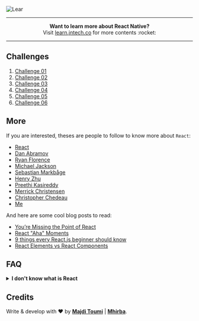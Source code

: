 ![Lear](https://dl.dropboxusercontent.com/u/28401099/mangoh.rocks/hands-on-session-title.png)

***

<p align="center">
<b>Want to learn more about React Native?</b><br />
Visit <a href="http://jntech.co">learn.jntech.co</a> for more contents :rocket:
</p>

***

## Challenges

1. [Challenge 01](https://github.com/majdi/learn-react-native/tree/master/challenge-01)
2. [Challenge 02](https://github.com/majdi/learn-react-native/tree/master/challenge-02)
3. [Challenge 03](https://github.com/majdi/learn-react-native/tree/master/challenge-03)
4. [Challenge 04](https://github.com/majdi/learn-react-native/tree/master/challenge-04)
5. [Challenge 05](https://github.com/majdi/learn-react-native/tree/master/challenge-05)
6. [Challenge 06](https://github.com/majdi/learn-react-native/tree/master/challenge-06)

## More

If you are interested, theses are people to follow to know more about `React`:

- [React](https://twitter.com/reactjs)
- [Dan Abramov](https://twitter.com/dan_abramov)
- [Ryan Florence](https://twitter.com/ryanflorence)
- [Michael Jackson](https://twitter.com/mjackson)
- [Sebastian Markbåge](https://twitter.com/sebmarkbage)
- [Henry Zhu](https://twitter.com/left_pad)
- [Preethi Kasireddy](https://twitter.com/iam_preethi)
- [Merrick Christensen](https://twitter.com/iammerrick)
- [Christopher Chedeau](https://twitter.com/vjeux)
- [Me](https://twitter.com/majditoumi)


And here are some cool blog posts to read:
- [You’re Missing the Point of React](https://medium.com/@dan_abramov/youre-missing-the-point-of-react-a20e34a51e1a)
- [React "Aha" Moments](https://tylermcginnis.com/react-aha-moments/)
- [9 things every React.js beginner should know](https://camjackson.net/post/9-things-every-reactjs-beginner-should-know)
- [React Elements vs React Components](https://tylermcginnis.com/react-elements-vs-react-components/)

## FAQ

<p>
<details>
<summary><b>I don't know what is React</b></summary>
Hum... please ask Clara Traoré

</details>
</p>

## Credits

Write & develop with :heart: by [**Majdi Toumi**](http://majditoumi.com) | [**Mhirba**](http://www.mhirba.com).

